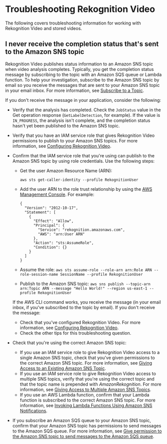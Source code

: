 # Troubleshooting Rekognition Video<a name="video-troubleshooting"></a>

The following covers troubleshooting information for working with Rekognition Video and stored videos\.

## I never receive the completion status that's sent to the Amazon SNS topic<a name="video-no-sns-topic"></a>

 Rekognition Video publishes status information to an Amazon SNS topic when video analysis completes\. Typically, you get the completion status message by subscribing to the topic with an Amazon SQS queue or Lambda function\. To help your investigation, subscribe to the Amazon SNS topic by email so you receive the messages that are sent to your Amazon SNS topic in your email inbox\. For more information, see [Subscribe to a Topic](http://docs.aws.amazon.com/sns/latest/dg/SubscribeTopic.html)\.

If you don't receive the message in your application, consider the following:
+ Verify that the analysis has completed\. Check the `JobStatus` value in the Get operation response \(`GetLabelDetection`, for example\)\. If the value is `IN_PROGRESS`, the analysis isn't complete, and the completion status hasn't yet been published to the Amazon SNS topic\.
+ Verify that you have an IAM service role that gives Rekognition Video permissions to publish to your Amazon SNS topics\. For more information, see [Configuring Rekognition Video](api-video-roles.md)\. 
+ Confirm that the IAM service role that you're using can publish to the Amazon SNS topic by using role credentials\. Use the following steps:
  + Get the user Amazon Resource Name \(ARN\):

    ```
    aws sts get-caller-identity --profile RekognitionUser 
    ```
  + Add the user ARN to the role trust relationship by using the [AWS Management Console](http://docs.aws.amazon.com/IAM/latest/UserGuide/id_roles_manage_modify.html)\. For example:

    ```
    {
      "Version": "2012-10-17",
      "Statement": [
        {
          "Effect": "Allow",
          "Principal": {
            "Service": "rekognition.amazonaws.com",
            "AWS": "arn:User ARN"
          },
          "Action": "sts:AssumeRole",
          "Condition": {}
        }
      ]
    }
    ```
  + Assume the role: `aws sts assume-role --role-arn arn:Role ARN --role-session-name SessionName --profile RekognitionUser`
  + Publish to the Amazon SNS topic: `aws sns publish --topic-arn arn:Topic ARN --message "Hello World!" --region us-east-1 --profile RekognitionUser`

  If the AWS CLI command works, you receive the message \(in your email inbox, if you've subscribed to the topic by email\)\. If you don't receive the message:
  + Check that you've configured Rekognition Video\. For more information, see [Configuring Rekognition Video](api-video-roles.md)\.
  + Check the other tips for this troubleshooting question\.
+ Check that you're using the correct Amazon SNS topic:
  + If you use an IAM service role to give Rekognition Video access to a single Amazon SNS topic, check that you've given permissions to the correct Amazon SNS topic\. For more information, see [Giving Access to an Existing Amazon SNS Topic](api-video-roles.md#api-video-roles-single-topics)\.
  + If you use an IAM service role to give Rekognition Video access to multiple SNS topics, verify that you're using the correct topic and that the topic name is prepended with *AmazonRekognition*\. For more information, see [Giving Access to Multiple Amazon SNS Topics](api-video-roles.md#api-video-roles-all-topics)\. 
  + If you use an AWS Lambda function, confirm that your Lambda function is subscribed to the correct Amazon SNS topic\. For more information, see [ Invoking Lambda Functions Using Amazon SNS Notifications](http://docs.aws.amazon.com/sns/latest/dg/sns-lambda.html)\.
+ If you subscribe an Amazon SQS queue to your Amazon SNS topic, confirm that your Amazon SNS topic has permissions to send messages to the Amazon SQS queue\. For more information, see [Give permission to the Amazon SNS topic to send messages to the Amazon SQS queue](http://docs.aws.amazon.com/sns/latest/dg/SendMessageToSQS.html#SendMessageToSQS.sqs.permissions)\.